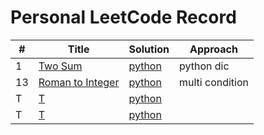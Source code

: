 # Personal LeetCode Record 


| #   | Title                                             | Solution                        | Approach        |  
|-----|---------------------------------------------------|---------------------------------|-----------------|
| 1   | [Two Sum](https://leetcode.com/problems/two-sum/) | [python](./HashTable/TwoSum.md) | python dic      |
| 13  | [Roman to Integer](https://leetcode.com/problems/roman-to-integer/) | [python](./General/Roman.md)    | multi condition |
| T   | [T](htps://leetcode.com/problems/two-sum/)        | [python](./HashTable/TwoSum.md) |                 |
| T   | [T](htps://leetcode.com/problems/two-sum/)        | [python](./HashTable/TwoSum.md) |                 |


